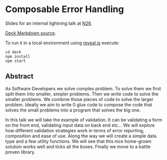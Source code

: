 # Composable Error Handling

Slides for an internal lightning talk at [N26](https://www.n26.com).

[Deck Markdown source](/src/main/ank/README.md).

To run it in a local environment using [reveal.js](https://github.com/hakimel/reveal.js/) execute:

```
cd deck
npm install
npm start
```

## Abstract

As Software Developers we solve complex problem. To solve them we first split them into smaller, simpler problems. Then we write code to solve the smaller problems. We combine those pieces of code to solve the larger problem. Ideally we aim to write 0 glue code to compose the code that solves the small problems into a program that solves the big one.

In this talk we will take the example of validation. It can be validating a form on the front end, validating input data on back end etc... We will explore how different validation strategies work in terms of error reporting, composition and ease of use. Along the way we will create a simple data type and a few utility functions. We will see that this nice home-grown solution works well and ticks all the boxes. Finally we move to a battle proven library.
